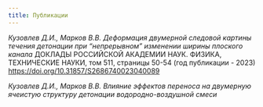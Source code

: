 ```yaml
---
title: Публикации
---
```

*Кузовлев Д.И., Марков В.В. Деформация двумерной следовой картины течения детонации при “непрерывном” изменении ширины плоского канала*  ДОКЛАДЫ РОССИЙСКОЙ АКАДЕМИИ НАУК. ФИЗИКА, ТЕХНИЧЕСКИЕ НАУКИ, том 511, страницы 50-54 (год публикации - 2023) https://doi.org/10.31857/S2686740023040089 
    
*Кузовлев Д.И., Марков В.В. Влияние эффектов переноса на двумерную ячеистую структуру детонации водородно-воздушной смеси* 
